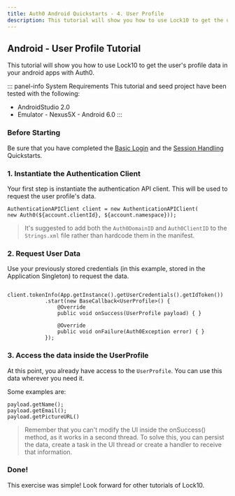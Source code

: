 ```yaml
---
title: Auth0 Android Quickstarts - 4. User Profile
description: This tutorial will show you how to use Lock10 to get the user's profile data.
---
```


## Android - User Profile Tutorial

This tutorial will show you how to use Lock10 to get the user's profile data in your android apps with Auth0.

::: panel-info System Requirements
This tutorial and seed project have been tested with the following:

* AndroidStudio 2.0
* Emulator - Nexus5X - Android 6.0 
  :::


### Before Starting

Be sure that you have completed the [Basic Login](01-login.md) and the [Session Handling](03-session-handling.md) Quickstarts.

### 1. Instantiate the Authentication Client

Your first step is instantiate the authentication API client. This will be used to request the user profile's data.

```Android
AuthenticationAPIClient client = new AuthenticationAPIClient(
new Auth0(${account.clientId}, ${account.namespace}));
```

> It's suggested to add both the `Auth0DomainID` and `Auth0ClientID` to the `Strings.xml` file rather than hardcode them in the manifest. 

### 2. Request User Data

Use your previously stored credentials (in this example, stored in the Application Singleton) to request the data.

        client.tokenInfo(App.getInstance().getUserCredentials().getIdToken())
                .start(new BaseCallback<UserProfile>() {
                    @Override
                    public void onSuccess(UserProfile payload) { }

                    @Override
                    public void onFailure(Auth0Exception error) { }
                });
                
        
### 3. Access the data inside the UserProfile

At this point, you already have access to the ``UserProfile``.
You can use this data wherever you need it.

Some examples are:

```android
payload.getName();
payload.getEmail();
payload.getPictureURL()
```

> Remember that you can't modify the UI inside the onSuccess() method, as it works in a second thread. To solve this, you can persist the data, create a task in the UI thread or create a handler to receive that information.

### Done!

This exercise was simple! Look forward for other tutorials of Lock10.

